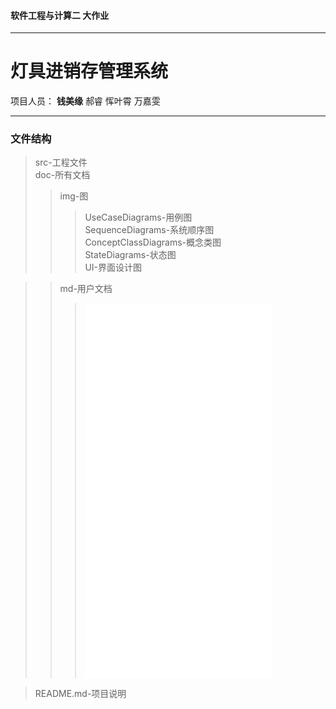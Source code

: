 #### 软件工程与计算二  大作业 ####
---
# 灯具进销存管理系统 #
项目人员： **钱美缘**      郝睿     恽叶霄       万嘉雯

---
### 文件结构 ###
>src-工程文件  
>doc-所有文档  
>>img-图  
>>>UseCaseDiagrams-用例图   
>>>SequenceDiagrams-系统顺序图   
>>>ConceptClassDiagrams-概念类图   
>>>StateDiagrams-状态图  
>>>UI-界面设计图  

>>md-用户文档  
>>>![用例文档_v1.1.md](doc/md/用例文档_v1.1.md )    
>>>![需求规格说明文档_v1.0.md](doc/md/需求规格说明文档_v1.0.md )   
>>>![需求度量文档_v1.0.md](doc/md/需求度量文档_v1.0.md )   
>>>![需求测试用例文档_v1.0.md](doc/md/需求测试用例文档_v1.0.md ) 

>README.md-项目说明
